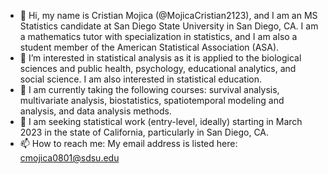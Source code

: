 - 👋 Hi, my name is Cristian Mojica (@MojicaCristian2123), and I am an MS Statistics candidate at San Diego State University in San Diego, CA. I am a mathematics tutor with specialization in statistics, and I am also a student member of the American Statistical Association (ASA).
- 👀 I’m interested in statistical analysis as it is applied to the biological sciences and public health, psychology, educational analytics, and social science. I am also interested in statistical education.
- 🌱 I am currently taking the following courses: survival analysis, multivariate analysis, biostatistics, spatiotemporal modeling and analysis, and data analysis methods.
- 💞️ I am seeking statistical work (entry-level, ideally) starting in March 2023 in the state of California, particularly in San Diego, CA.
- 📫 How to reach me: My email address is listed here: cmojica0801@sdsu.edu

<!---
MojicaCristian2123/MojicaCristian2123 is a ✨ special ✨ repository because its `README.md` (this file) appears on your GitHub profile.
You can click the Preview link to take a look at your changes.
--->
